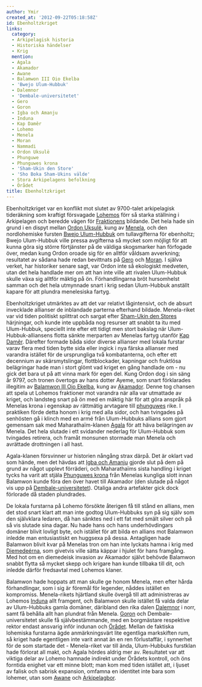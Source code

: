 ```yaml
---
author: Ymir
created_at: '2012-09-22T05:18:58Z'
id: Ebenholtzkriget
links:
  category:
  - Arkipelagisk historia
  - Historiska händelser
  - Krig
  mention:
  - Agala
  - Akamador
  - Awane
  - Balamwon III Oio Ekelba
  - 'Bwejo Ulum-Hubbuk'
  - Dalemnor
  - 'Dembale-universitetet'
  - Gero
  - Goron
  - Igba och Amanju
  - Induna
  - Kap Damêr
  - Lohemo
  - Menela
  - Moran
  - Nammadi
  - Ordon Uksulë
  - Phunguwe
  - Phunguwes krona
  - 'Sham-Ukin den Store'
  - 'Sho Boka Sham-Ukins välde'
  - Stora Arkipelagens befolkning
  - Örådet
title: Ebenholtzkriget
---
```


Ebenholtzkriget var en konflikt mot slutet av 9700-talet arkipelagisk tideräkning som kraftigt
försvagade [Lohemos] förr så starka ställning i Arkipelagen och beredde vägen för [Fraktionens]
bildande. Det hela hade sin grund i en dispyt mellan [Ordon Uksulë], kung av [Menela], och den
nordlohemiske fursten [Bwejo Ulum-Hubbuk] om tullavgifterna för ebenholtz; Bwejo Ulum-Hubbuk ville
pressa avgifterna så mycket som möjligt för att kunna göra sig större förtjänster på de väldiga
skogsmarker han förfogade över, medan kung Ordon oroade sig för en alltför våldsam avverkning;
resultatet av sådana hade redan bevittnats på [Gero] och [Moran]. I själva verket, har historiker
senare sagt, var Ordon inte så ekologiskt medveten, utan det hela handlade mer om att han inte ville
att rivalen Ulum-Hubbuk skulle växa sig alltför mäktig på ön. Förhandlingarna bröt hursomhelst
samman och det hela utmynnade snart i krig sedan Ulum-Hubbuk anställt kapare för att plundra
menelesiska fartyg.

Ebenholtzkriget utmärktes av att det var relativt lågintensivt, och de absurt invecklade allianser
de inblandade parterna efterhand bildade. Menela-riket var vid tiden politiskt splittrat och sargat
efter [Sham-Ukin den Stores] härjningar, och kunde inte uppbåda nog resurser att snabbt ta itu med
Ulum-Hubbuk, speciellt inte efter ett tidigt men stort bakslag när Ulum-Hubbuk-alliansens flotta
sänkte merparten av Menelas fartyg utanför [Kap Damêr]. Därefter formade båda sidor diverse
allianser med lokala furstar varav flera med tiden bytte sida eller ingick i nya färska allianser
med varandra istället för de ursprungliga två kombatanterna, och efter ett decennium av
skärsmytslingar, flottblockader, kapningar och fruktlösa belägringar hade man i stort glömt vad
kriget en gång handlade om - nu gick det bara ut på att vinna mark för egen del. Kung Ordon dog i
sin säng år 9797, och tronen övertogs av hans dotter Ayeme, som snart förklarades illegitim av
[Balamwon III Oio Ekelba], kung av [Akamador]. Denne tog chansen att spela ut Lohemos fraktioner mot
varandra när alla var utmattade av kriget, och landsteg snart på ön med en mäktig här för att göra
anspråk på Menelas krona i egenskap av rättmätig arvtagare till [phunguwes] rike. I praktiken förde
detta honom i krig med alla sidor, och han tvingades på senhösten gå i klinch med en armé från
Ulum-Hubbuks allians som gjort gemensam sak med Maharathaïm-klanen [Agala] för att häva belägringen
av Menela. Det hela slutade i ett svidander nederlag för Ulum-Hubbuk som tvingades retirera, och
framåt monsunen stormade man Menela och avrättade drottningen i all hast.

Agala-klanen försvinner ur historien nångång strax därpå. Det är oklart vad som hände, men det
hävdas att [Igba och Amanju] gjorde slut på dem på grund av något upplevt förräderi, och
Maharathaïms sista handling i kriget tycks ha varit att stjäla [Phunguwes krona] från Menelas
kungliga slott innan Balamwon kunde föra den över havet till Akamador (den slutade på något vis upp
på [Dembale-universitetet]). Otaliga andra artefakter gick dock förlorade då staden plundrades.

De lokala furstarna på Lohemo försökte återigen få till stånd en allians, men det stod snart klart
att man inte godtog Ulum-Hubbuks syn på sig själv som den självklara ledaren, då han sänktes ned i
ett fat med smält silver och på så vis slutade sina dagar. Nu hade hans och hans underhövdingars
domäner blivit lovligt byte, och istället för att bilda en allians mot Balamwon inledde man
entusiastiskt en huggsexa på dessa. Antagligen hade Balamwon blivit kvar på Menelas tron om han inte
lyckats hamna i krig med [Diemedeérna], som givetvis ville sätta käppar i hjulet för hans framgång.
Med hot om en diemedeisk invasion av Akamador självt behövde Balamwon snabbt flytta så mycket skepp
och krigare han kunde tillbaka till dit, och inledde därför fredsavtal med Lohemos klaner.

Balamwon hade hoppats att man skulle ge honom Menela, men efter hårda förhandlingar, som i sig är
föremål för legender, nåddes istället en kompromiss. Menela-rikets hjärtland skulle övergå till att
administreras av Lohemos [Induna] allt framgent, och Balamwon skulle istället få valda delar av
Ulum-Hubbuks gamla domäner, däribland den rika dalen [Dalemnor] i norr, samt få behålla allt han
plundrat från Menela. [Goron] och Dembale-universitetet skulle få självbestämmande, med en
borgmästare respektive rektor endast ansvarig inför indunan och [Örådet]. Mellan de faktiska
lohemiska furstarna ägde anmärkningsvärt lite egentliga markskiften rum, så kriget hade egentligen
inte varit annat än en ren förlustaffär, i synnerhet för de som startade det - Menela-riket var till
ända, Ulum-Hubbuks furstklan hade förlorat all makt, och Agala hördes aldrig mer av. Resultatet var
att viktiga delar av Lohemo hamnade indirekt under Örådets kontroll, och öns forntida enighet var
ett minne blott; man kom med tiden istället att, i ljuset av falisk och sabrisk expansion, omfamna
en identitet inte bara som lohemer, utan som [Awane] och [Arkipelagbor].

  [Lohemos]: Lohemo
  [Fraktionens]: Nammadi
  [Ordon Uksulë]: Ordon_Uksulë
  [Menela]: Menela
  [Bwejo Ulum-Hubbuk]: Bwejo_Ulum-Hubbuk
  [Gero]: Gero
  [Moran]: Moran
  [Sham-Ukin den Stores]: Sham-Ukin_den_Store
  [Kap Damêr]: Kap_Damêr
  [Balamwon III Oio Ekelba]: Balamwon_III_Oio_Ekelba
  [Akamador]: Akamador
  [phunguwes]: Phunguwe
  [Agala]: Agala
  [Igba och Amanju]: Igba_och_Amanju
  [Phunguwes krona]: Phunguwes_krona
  [Dembale-universitetet]: Dembale-universitetet
  [Diemedeérna]: Sho_Boka_Sham-Ukins_välde
  [Induna]: Induna
  [Dalemnor]: Dalemnor
  [Goron]: Goron
  [Örådet]: Örådet
  [Awane]: Awane
  [Arkipelagbor]: Stora_Arkipelagens_befolkning